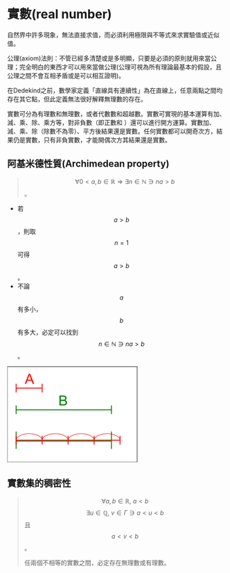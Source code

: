 # 實數\(real number\)


自然界中許多現象，無法直接求值，而必須利用極限與不等式來求實驗值或近似值。

公理\(axiom\)法則：不管已經多清楚或是多明顯，只要是必須的原則就用來當公理；完全明白的東西才可以用來當做公理\(公理可視為所有理論最基本的假設，且公理之間不會互相矛盾或是可以相互證明\)。

在Dedekind之前，數學家定義「直線具有連續性」為在直線上，任意兩點之間均存在其它點，但此定義無法很好解釋無理數的存在。

實數可分為有理數和無理數，或者代數數和超越數。實數可實現的基本運算有加、減、乘、除、乘方等，對非負數（即正數和 ）還可以進行開方運算。實數加、減、乘、除（除數不為零）、平方後結果還是實數。任何實數都可以開奇次方，結果仍是實數，只有非負實數，才能開偶次方其結果還是實數。

## 阿基米德性質\(Archimedean property\)

> $$\forall 0 < a, b \in \mathbb{R} \Rightarrow \exists n \in \mathbb{N} \ni na > b$$。

* 若$$a>b$$，則取$$n=1$$可得$$a>b$$。
* 不論$$a$$有多小，$$b$$有多大，必定可以找到$$n \in \mathbb{N} \ni na>b$$
  。

![&#x963F;&#x57FA;&#x7C73;&#x5FB7;&#x6027;&#x8CEA;](../.gitbook/assets/archimedean_property.png)

##  實數集的稠密性

> $$\forall a,b \in \mathbb{R}, \ a <b$$ $$ \exists u \in \mathbb{Q}, \ v \in \Gamma \ni a < u < b$$ 且 $$ a < v < b$$。
>
> 任兩個不相等的實數之間，必定存在無理數或有理數。





